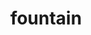 ---
layout: travel&places
title: fountain
emoji: fountain
permalink: ⛲.html
image: assets/img/3moji/fountain.png
---